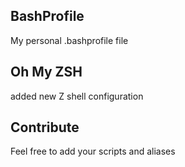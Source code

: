 ## BashProfile
My personal .bashprofile file

## Oh My ZSH
added new Z shell configuration

## Contribute 
Feel free to add your scripts and aliases 
